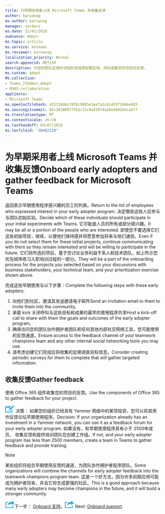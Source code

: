 ```yaml
---
title: 为早期采用者上线 Microsoft Teams 并收集反馈
author: karuanag
ms.author: karuanag
manager: serdars
ms.date: 11/01/2018
audience: Admin
ms.topic: article
ms.service: msteams
ms.reviewer: karuanag
localization_priority: Normal
search.appverid: MET150
description: 为您的团队应用的试验阶段选择前期应用，然后收集您的项目的反馈。
ms.custom: Adopt
MS.collection:
- Teams_ITAdmin_Adopt
- M365-collaboration
appliesto:
- Microsoft Teams
ms.openlocfilehash: 415726bbc78fbc98b5e3eefa3cb1455f3ddee483
ms.sourcegitcommit: 85c34280977fb2c15c8a43874a20e9492bdca57f
ms.translationtype: MT
ms.contentlocale: zh-CN
ms.lasthandoff: 03/07/2019
ms.locfileid: "30462129"
---
```

# <a name="onboard-early-adopters-and-gather-feedback-for-microsoft-teams"></a><span data-ttu-id="370c9-103">为早期采用者上线 Microsoft Teams 并收集反馈</span><span class="sxs-lookup"><span data-stu-id="370c9-103">Onboard early adopters and gather feedback for Microsoft Teams</span></span>

<span data-ttu-id="370c9-104">返回表示早期使用程序感兴趣的员工的列表。</span><span class="sxs-lookup"><span data-stu-id="370c9-104">Return to the list of employees who expressed interest in your early adopter program.</span></span> <span data-ttu-id="370c9-105">决定哪些这些人应参与与团队初始实验。</span><span class="sxs-lookup"><span data-stu-id="370c9-105">Decide which of these individuals should participate in your initial experiments with Teams.</span></span> <span data-ttu-id="370c9-106">它可能是人员的所有或部分感兴趣。</span><span class="sxs-lookup"><span data-stu-id="370c9-106">It may be all or a portion of the people who are interested.</span></span> <span data-ttu-id="370c9-107">即使您不要选择它们这些初始项目，继续，以便他们保持感并将愿意参加将来与他们通信。</span><span class="sxs-lookup"><span data-stu-id="370c9-107">Even if you do not select them for these initial projects, continue communicating with them so they remain interested and will be willing to participate in the future.</span></span> <span data-ttu-id="370c9-108">它们将所选的项目，基于您讨论业务利益干系人和技术团队，如上所示您优先顺序练习入职培训过程的一部分。</span><span class="sxs-lookup"><span data-stu-id="370c9-108">They will be a part of the onboarding process for the projects you selected based on your discussions with business stakeholders, your technical team, and your prioritization exercise shown above.</span></span> 

<span data-ttu-id="370c9-109">完成这些早期使用与以下步骤：</span><span class="sxs-lookup"><span data-stu-id="370c9-109">Complete the following steps with these early adopters:</span></span>

1. <span data-ttu-id="370c9-110">向他们到社区，邀请其发送邀请电子邮件</span><span class="sxs-lookup"><span data-stu-id="370c9-110">Send an invitation email to them to invite them into the community,</span></span>
2. <span data-ttu-id="370c9-111">承载 kick 关闭呼叫与这些目标和成果的最早的使用程序共享</span><span class="sxs-lookup"><span data-stu-id="370c9-111">Host a kick-off call to share with them the goals and outcomes of the early adopter program,</span></span>
3. <span data-ttu-id="370c9-112">确保访问您的团队协作拥护者团队和任何其他内部社交网络工具，您可能使用的反馈通道。</span><span class="sxs-lookup"><span data-stu-id="370c9-112">Ensure access to the feedback channel of your teamwork champions team and any other internal social networking tools you may use.</span></span> 
4. <span data-ttu-id="370c9-113">请考虑创建它们完成后将收集的定期调查目标信息。</span><span class="sxs-lookup"><span data-stu-id="370c9-113">Consider creating periodic surveys for them to complete that will gather targeted information.</span></span>

## <a name="gather-feedback"></a><span data-ttu-id="370c9-114">收集反馈</span><span class="sxs-lookup"><span data-stu-id="370c9-114">Gather feedback</span></span>

<span data-ttu-id="370c9-115">使用 Office 365 组件收集您的项目的反馈。</span><span class="sxs-lookup"><span data-stu-id="370c9-115">Use the components of Office 365 to gather feedback for your project.</span></span>
  
![决策点图标。](media/teams-adoption-decision-icon.png) <span data-ttu-id="370c9-117">决策： 如果您的组织已经具有 Yammer 网络中的某项投资，您可以将其用作反馈论坛早期使用程序。</span><span class="sxs-lookup"><span data-stu-id="370c9-117">Decision: If your organization already has an investment in a Yammer network, you can use it as a feedback forum for your early adopter program.</span></span> <span data-ttu-id="370c9-118">如果没有，和早期使用程序具有小于 2500年成员、 收集反馈和提供培训团队在创建工作组。</span><span class="sxs-lookup"><span data-stu-id="370c9-118">If not, and your early adopter program has less than 2500 members, create a team in Teams to gather feedback and provide training.</span></span>
  
> [!Note]
> <span data-ttu-id="370c9-119">某些组织将组合早期使用反馈的通道，为团队协作拥护者程序团队。</span><span class="sxs-lookup"><span data-stu-id="370c9-119">Some organizations will combine the channels for early adopter feedback into the teamwork champions program team.</span></span> <span data-ttu-id="370c9-120">这是一个好方法，因为许多前期应用可能成为拥护者将来，并且它将生成更强的社区。</span><span class="sxs-lookup"><span data-stu-id="370c9-120">This is a good approach because many early adopters may become champions in the future, and it will build a stronger community.</span></span> 


<span data-ttu-id="370c9-121">![下一步步骤图标](media/teams-adoption-next-icon.png)下一步： [Onboard 支持](teams-adoption-onboard-support.md)。</span><span class="sxs-lookup"><span data-stu-id="370c9-121">![Next Steps icon](media/teams-adoption-next-icon.png) Next: [Onboard support](teams-adoption-onboard-support.md).</span></span>